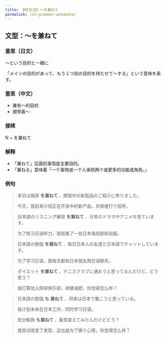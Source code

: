```yaml
---
title: 【N1文法】〜を兼ねて
permalink: /n1-grammar-wokanete/
---
```


## 文型：〜を兼ねて

### 意思（日文）

〜という目的と一緒に

「メインの目的があって、もう１つ別の目的を持たせて〜する」という意味を表す。

### 意思（中文）

* 兼有〜的目的
* 顺带着〜

### 接续

N + を兼ねて

### 解释

- 「兼ねて」后面的事情是主要目的。
- 「兼ねる」意味着「一个事物或一个人承担两个或更多的功能或角色。」

### 例句

> 本日は挨拶 **を兼ねて** 、開発中の新製品のご紹介に参りました。
>
> 今天，我前来介绍正在开发中的新产品，并顺便打个招呼。

> 日本語のリスニング練習 **を兼ねて** 、日本のドラマやアニメを見ています。
>
> 为了练习日语听力，我观看了一些日本电视剧和动画。

> 日本語の勉強 **を兼ねて** 、毎日日本人の友達と日本語でチャットしています。
>
> 为了学习日语，我每天都和日本朋友用日语聊天。

> ダイエット **を兼ねて** 、テニスクラブに通おうと思ってるんだけど、どう思う？
>
> 我打算加入网球俱乐部，顺便减肥，你觉得怎么样？

> 日本語の勉強 **も** **兼ねて** 、将来は日本で働こうと思っている。
>
> 我计划未来在日本工作，同时学习日语。

> 気分転換 **も兼ねて** 、髪型変えてみたんだけどどう？
>
> 我尝试改变了发型，这也是为了换个心情，你觉得怎么样？